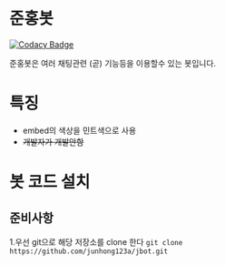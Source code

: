 준홍봇
=========

[![Codacy Badge](https://app.codacy.com/project/badge/Grade/f2e60d5081b6419b86a2fa8ac71ceeb2)](https://www.codacy.com?utm_source=github.com&amp;utm_medium=referral&amp;utm_content=junhong123a/jbot&amp;utm_campaign=Badge_Grade)

준홍봇은 여러 채팅관련 (곧) 기능등을 이용할수 있는 봇입니다.

특징
=========
* embed의 색상을 민트색으로 사용
* ~~개발자가 개발안함~~

봇 코드 설치
=========

준비사항
---------

1.우선 git으로 해당 저장소를 clone 한다 `git clone https://github.com/junhong123a/jbot.git`
